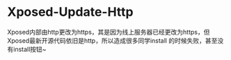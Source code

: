 # Xposed-Update-Http
Xposed内部由http更改为https，其是因为线上服务器已经更改为https，但Xposed最新开源代码依旧是http，所以造成很多同学install 的时候失败，甚至没有install按钮~ 
